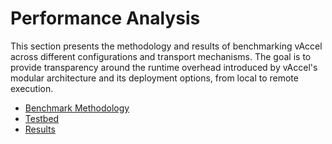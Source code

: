 # Performance Analysis

This section presents the methodology and results of benchmarking vAccel across
different configurations and transport mechanisms. The goal is to provide
transparency around the runtime overhead introduced by vAccel's modular
architecture and its deployment options, from local to remote execution.

- [Benchmark Methodology](/benchmarks/measure)
- [Testbed](/benchmarks/testbed)
- [Results](/benchmarks/results)

